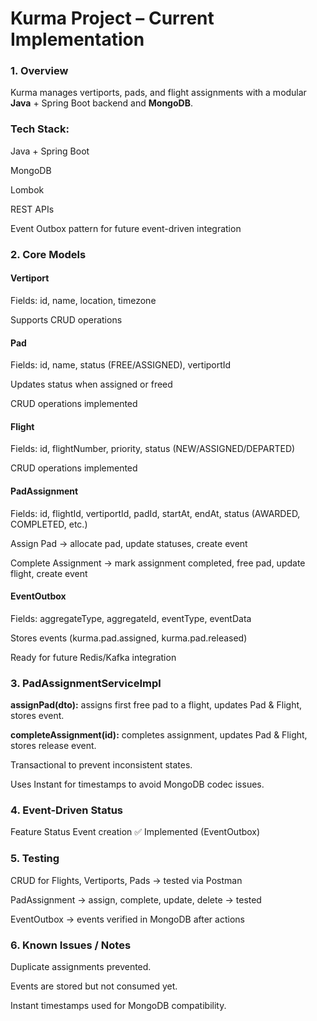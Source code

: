 # **Kurma Project – Current Implementation**

### 1. Overview

Kurma manages vertiports, pads, and flight assignments with a modular **Java** + Spring Boot backend and **MongoDB**.


### Tech Stack:

Java + Spring Boot

MongoDB

Lombok

REST APIs

Event Outbox pattern for future event-driven integration

### 2. Core Models

#### Vertiport

Fields: id, name, location, timezone

Supports CRUD operations

#### Pad

Fields: id, name, status (FREE/ASSIGNED), vertiportId

Updates status when assigned or freed

CRUD operations implemented

#### Flight

Fields: id, flightNumber, priority, status (NEW/ASSIGNED/DEPARTED)

CRUD operations implemented

#### PadAssignment

Fields: id, flightId, vertiportId, padId, startAt, endAt, status (AWARDED, COMPLETED, etc.)

Assign Pad → allocate pad, update statuses, create event

Complete Assignment → mark assignment completed, free pad, update flight, create event

#### EventOutbox

Fields: aggregateType, aggregateId, eventType, eventData

Stores events (kurma.pad.assigned, kurma.pad.released)

Ready for future Redis/Kafka integration

### 3. PadAssignmentServiceImpl 

**assignPad(dto):** assigns first free pad to a flight, updates Pad & Flight, stores event.

**completeAssignment(id):** completes assignment, updates Pad & Flight, stores release event.

Transactional to prevent inconsistent states.

Uses Instant for timestamps to avoid MongoDB codec issues.

### 4. Event-Driven Status

   Feature	Status
   Event creation	✅ Implemented (EventOutbox)
  
### 5. Testing

CRUD for Flights, Vertiports, Pads → tested via Postman

PadAssignment → assign, complete, update, delete → tested

EventOutbox → events verified in MongoDB after actions

### 6. Known Issues / Notes

Duplicate assignments prevented.

Events are stored but not consumed yet.

Instant timestamps used for MongoDB compatibility.
